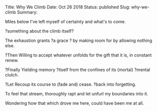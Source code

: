 Title: Why We Climb
Date: Oct 26 2018
Status: published
Slug: why-we-climb
Summary: 

<div class="post-poem">
Miles below
I've left myself
of certainty
and what's to come.

?something about the climb itself?

The exhaustion
grants ?a grace
? by making room for 
by allowing nothing else.

?Then
Willing to accept
whatever unfolds
for the gift that it is,
in constant renew.

?Finally
Yielding memory ?itself
from the confines
of its (mortal) ?mental clutch. 

?Let
Recoup its course 
to (fade and) cease.
?back into forgetting.

To feel that stream,
thoroughly rapt
and let unfurl
my boundaries 
into it.

Wondering 
how that which 
drove me here,
could have been
me at all.
</div>

